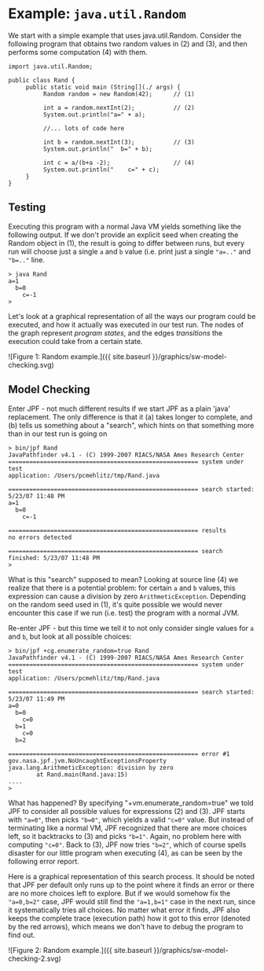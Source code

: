 # Example: `java.util.Random` #

We start with a simple example that uses java.util.Random. Consider the following program that obtains two random values in (2) and (3), and then performs some computation (4) with them.

~~~~~~~~ {.java}
import java.util.Random;

public class Rand {
     public static void main (String[](./ args) {
          Random random = new Random(42);      // (1)
          
          int a = random.nextInt(2);           // (2)
          System.out.println("a=" + a);
          
          //... lots of code here
          
          int b = random.nextInt(3);           // (3)
          System.out.println("  b=" + b);
         
          int c = a/(b+a -2);                  // (4)
          System.out.println("    c=" + c);         
     }
}
~~~~~~~~


## Testing ##

Executing this program with a normal Java VM yields something like the following output. If we don't provide an explicit seed when creating the Random object in (1), the result is going to differ between runs, but every run will choose just a single `a` and `b` value (i.e. print just a single `"a=.."` and `"b=.."` line.

~~~~~~~~ {.java}
> java Rand
a=1
  b=0
    c=-1
> 
~~~~~~~~

Let's look at a graphical representation of all the ways our program could be executed, and how it actually was executed in our test run. The nodes of the graph represent *program states*, and the edges *transitions* the execution could take from a certain state.

![Figure 1: Random example.]({{ site.baseurl }}/graphics/sw-model-checking.svg)

## Model Checking ##

Enter JPF - not much different results if we start JPF as a plain 'java' replacement. The only difference is that it (a) takes longer to complete, and (b) tells us something about a "search", which hints on that something more than in our test run is going on

~~~~~~~~ {.bash}
> bin/jpf Rand
JavaPathfinder v4.1 - (C) 1999-2007 RIACS/NASA Ames Research Center
====================================================== system under test
application: /Users/pcmehlitz/tmp/Rand.java

====================================================== search started: 5/23/07 11:48 PM
a=1
  b=0
    c=-1

====================================================== results
no errors detected

====================================================== search finished: 5/23/07 11:48 PM
>
~~~~~~~~

What is this "search" supposed to mean? Looking at source line (4) we realize that there is a potential problem: for certain `a` and `b` values, this expression can cause a division by zero `ArithmeticException`. Depending on the random seed used in (1), it's quite possible we would never encounter this case if we run (i.e. test) the program with a normal JVM.

Re-enter JPF - but this time we tell it to not only consider single values for `a` and `b`, but look at all possible choices:

~~~~~~~~ {.bash}
> bin/jpf +cg.enumerate_random=true Rand
JavaPathfinder v4.1 - (C) 1999-2007 RIACS/NASA Ames Research Center
====================================================== system under test
application: /Users/pcmehlitz/tmp/Rand.java

====================================================== search started: 5/23/07 11:49 PM
a=0
  b=0
    c=0
  b=1
    c=0
  b=2

====================================================== error #1
gov.nasa.jpf.jvm.NoUncaughtExceptionsProperty
java.lang.ArithmeticException: division by zero
        at Rand.main(Rand.java:15)
....
>
~~~~~~~~

What has happened? By specifying "+vm.enumerate_random=true" we told JPF to consider all possible values for expressions (2) and (3). JPF starts with `"a=0"`, then picks `"b=0"`, which yields a valid `"c=0"` value. But instead of terminating like a normal VM, JPF recognized that there are more choices left, so it backtracks to (3) and picks `"b=1"`. Again, no problem here with computing `"c=0"`. Back to (3), JPF now tries `"b=2"`, which of course spells disaster for our little program when executing (4), as can be seen by the following error report.

Here is a graphical representation of this search process. It should be noted that JPF per default only runs up to the point where it finds an error or there are no more choices left to explore. But if we would somehow fix the `"a=0,b=2"` case, JPF would still find the `"a=1,b=1"` case in the next run, since it systematically tries all choices. No matter what error it finds, JPF also keeps the complete trace (execution path) how it got to this error (denoted by the red arrows), which means we don't have to debug the program to find out.

![Figure 2: Random example.]({{ site.baseurl }}/graphics/sw-model-checking-2.svg)
